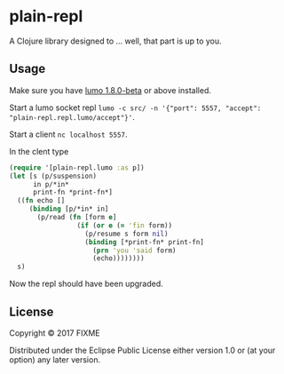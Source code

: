# plain-repl

A Clojure library designed to ... well, that part is up to you.

## Usage

Make sure you have [lumo 1.8.0-beta](https://github.com/anmonteiro/lumo/releases) or above installed.

Start a lumo socket repl `lumo -c src/ -n '{"port": 5557, "accept": "plain-repl.repl.lumo/accept"}'`.

Start a client `nc localhost 5557`.

In the clent type
```clj
(require '[plain-repl.lumo :as p])
(let [s (p/suspension)
      in p/*in*
      print-fn *print-fn*]
  ((fn echo []
     (binding [p/*in* in]
       (p/read (fn [form e]
                 (if (or e (= 'fin form))
                   (p/resume s form nil)
                   (binding [*print-fn* print-fn]
                     (prn 'you 'said form)
                     (echo))))))))
  s)
```

Now the repl should have been upgraded.

## License

Copyright © 2017 FIXME

Distributed under the Eclipse Public License either version 1.0 or (at
your option) any later version.
